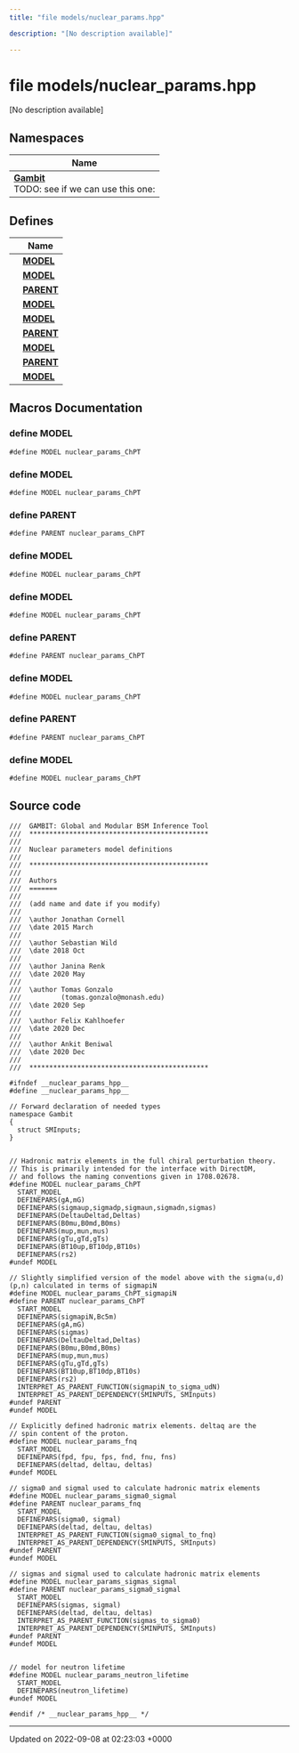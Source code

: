 ```yaml
---
title: "file models/nuclear_params.hpp"

description: "[No description available]"

---
```


# file models/nuclear_params.hpp

[No description available]

## Namespaces

| Name           |
| -------------- |
| **[Gambit](/documentation/code/namespaces/namespacegambit/)** <br>TODO: see if we can use this one:  |

## Defines

|                | Name           |
| -------------- | -------------- |
|  | **[MODEL](/documentation/code/files/nuclear__params_8hpp/#define-model)**  |
|  | **[MODEL](/documentation/code/files/nuclear__params_8hpp/#define-model)**  |
|  | **[PARENT](/documentation/code/files/nuclear__params_8hpp/#define-parent)**  |
|  | **[MODEL](/documentation/code/files/nuclear__params_8hpp/#define-model)**  |
|  | **[MODEL](/documentation/code/files/nuclear__params_8hpp/#define-model)**  |
|  | **[PARENT](/documentation/code/files/nuclear__params_8hpp/#define-parent)**  |
|  | **[MODEL](/documentation/code/files/nuclear__params_8hpp/#define-model)**  |
|  | **[PARENT](/documentation/code/files/nuclear__params_8hpp/#define-parent)**  |
|  | **[MODEL](/documentation/code/files/nuclear__params_8hpp/#define-model)**  |




## Macros Documentation

### define MODEL

```
#define MODEL nuclear_params_ChPT
```


### define MODEL

```
#define MODEL nuclear_params_ChPT
```


### define PARENT

```
#define PARENT nuclear_params_ChPT
```


### define MODEL

```
#define MODEL nuclear_params_ChPT
```


### define MODEL

```
#define MODEL nuclear_params_ChPT
```


### define PARENT

```
#define PARENT nuclear_params_ChPT
```


### define MODEL

```
#define MODEL nuclear_params_ChPT
```


### define PARENT

```
#define PARENT nuclear_params_ChPT
```


### define MODEL

```
#define MODEL nuclear_params_ChPT
```


## Source code

```
///  GAMBIT: Global and Modular BSM Inference Tool
///  *********************************************
///
///  Nuclear parameters model definitions
///
///  *********************************************
///
///  Authors
///  =======
///
///  (add name and date if you modify)
///
///  \author Jonathan Cornell
///  \date 2015 March
///
///  \author Sebastian Wild
///  \date 2018 Oct
///
///  \author Janina Renk
///  \date 2020 May
///
///  \author Tomas Gonzalo
///          (tomas.gonzalo@monash.edu)
///  \date 2020 Sep
///
///  \author Felix Kahlhoefer
///  \date 2020 Dec
///
///  \author Ankit Beniwal
///  \date 2020 Dec
///
///  *********************************************

#ifndef __nuclear_params_hpp__
#define __nuclear_params_hpp__

// Forward declaration of needed types
namespace Gambit
{
  struct SMInputs;
}


// Hadronic matrix elements in the full chiral perturbation theory.
// This is primarily intended for the interface with DirectDM,
// and follows the naming conventions given in 1708.02678.
#define MODEL nuclear_params_ChPT
  START_MODEL
  DEFINEPARS(gA,mG)
  DEFINEPARS(sigmaup,sigmadp,sigmaun,sigmadn,sigmas)
  DEFINEPARS(DeltauDeltad,Deltas)
  DEFINEPARS(B0mu,B0md,B0ms)
  DEFINEPARS(mup,mun,mus)
  DEFINEPARS(gTu,gTd,gTs)
  DEFINEPARS(BT10up,BT10dp,BT10s)
  DEFINEPARS(rs2)
#undef MODEL

// Slightly simplified version of the model above with the sigma(u,d)(p,n) calculated in terms of sigmapiN
#define MODEL nuclear_params_ChPT_sigmapiN
#define PARENT nuclear_params_ChPT
  START_MODEL
  DEFINEPARS(sigmapiN,Bc5m)
  DEFINEPARS(gA,mG)
  DEFINEPARS(sigmas)
  DEFINEPARS(DeltauDeltad,Deltas)
  DEFINEPARS(B0mu,B0md,B0ms)
  DEFINEPARS(mup,mun,mus)
  DEFINEPARS(gTu,gTd,gTs)
  DEFINEPARS(BT10up,BT10dp,BT10s)
  DEFINEPARS(rs2)
  INTERPRET_AS_PARENT_FUNCTION(sigmapiN_to_sigma_udN)
  INTERPRET_AS_PARENT_DEPENDENCY(SMINPUTS, SMInputs)
#undef PARENT
#undef MODEL

// Explicitly defined hadronic matrix elements. deltaq are the
// spin content of the proton.
#define MODEL nuclear_params_fnq
  START_MODEL
  DEFINEPARS(fpd, fpu, fps, fnd, fnu, fns)
  DEFINEPARS(deltad, deltau, deltas)
#undef MODEL

// sigma0 and sigmal used to calculate hadronic matrix elements
#define MODEL nuclear_params_sigma0_sigmal
#define PARENT nuclear_params_fnq
  START_MODEL
  DEFINEPARS(sigma0, sigmal)
  DEFINEPARS(deltad, deltau, deltas)
  INTERPRET_AS_PARENT_FUNCTION(sigma0_sigmal_to_fnq)
  INTERPRET_AS_PARENT_DEPENDENCY(SMINPUTS, SMInputs)
#undef PARENT
#undef MODEL

// sigmas and sigmal used to calculate hadronic matrix elements
#define MODEL nuclear_params_sigmas_sigmal
#define PARENT nuclear_params_sigma0_sigmal
  START_MODEL
  DEFINEPARS(sigmas, sigmal)
  DEFINEPARS(deltad, deltau, deltas)
  INTERPRET_AS_PARENT_FUNCTION(sigmas_to_sigma0)
  INTERPRET_AS_PARENT_DEPENDENCY(SMINPUTS, SMInputs)
#undef PARENT
#undef MODEL


// model for neutron lifetime
#define MODEL nuclear_params_neutron_lifetime
  START_MODEL
  DEFINEPARS(neutron_lifetime)
#undef MODEL

#endif /* __nuclear_params_hpp__ */
```


-------------------------------

Updated on 2022-09-08 at 02:23:03 +0000
